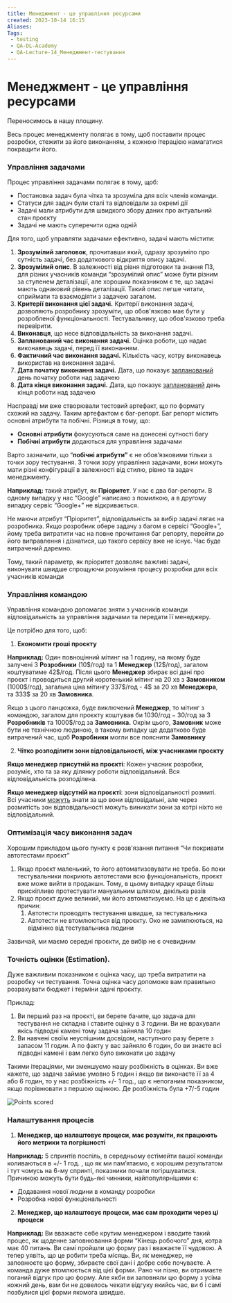 ```yaml
---
title: Менеджмент - це управління ресурсами
created: 2023-10-14 16:15
Aliases:
Tags: 
 - testing
 - QA-DL-Academy
 - QA-Lecture-14_Менеджмент-тестування
---
```


# Менеджмент - це управління ресурсами

Переносимось в нашу площину.

Весь процес менеджменту полягає в тому, щоб поставити процес розробки, стежити за його виконанням,  з кожною ітерацією намагатися покращити його.  

### Управління задачами 

Процес управління задачами полягає в тому, щоб:
- Постановка задач була чітка та зрозуміла для всіх членів команди.
- Статуси для задач були сталі та відповідали за окремі дії 
- Задачі мали атрибути для швидкого збору даних про актуальний стан проєкту 
- Задачі не мають суперечити одна одній 

Для того, щоб управляти задачами ефективно, задачі мають містити: 
1. **Зрозумілий заголовок**, прочитавши який, одразу зрозуміло про сутність задачі, без додаткового відкриття опису задачі. 
2. **Зрозумілий опис**. В залежності від рівня підготовки та знання ПЗ, для різних учасників команди “зрозумілий опис” може бути різним за ступенем деталізації, але хорошим показником є те, що задачі мають однаковий рівень деталізації. Такий опис легше читати, сприймати та взаємодіяти з задачею загалом.  
3. **Критерії виконання цієї задачі.** Критерії виконання задачі, дозволяють розробнику зрозуміти, що обов'язково має бути у розробленої функціональності. Тестувальнику, що обов'язково треба перевірити.
4. **Виконавця**, що несе відповідальність за виконання задачі. 
5. **Запланований час виконання задачі.** Оцінка роботи, що надає виконавець задачі, перед її виконанням. 
6. **Фактичний час виконання задачі.** Кількість часу, котру виконавець використав на виконання задачі. 
7. **Дата початку виконання задачі.** Дата, що показує <span style="text-decoration:underline;">запланований</span> день початку роботи над задачею 
8. **Дата кінця виконання задачі.** Дата, що показує <span style="text-decoration:underline;">запланований</span> день кінця роботи над задачею 

Насправді ми вже створювали тестовий артефакт, що по формату схожий на задачу. Таким артефактом є баг-репорт. Баг репорт містить основні  атрибути та побічні. Різниця в тому, що:
* **Основні атрибути** фокусуються саме на донесені сутності багу 
* **Побічні атрибути** додаються для управління задачами   

Варто зазначити, що “**побічні атрибути”** є не обовʼязковими тільки з точки зору тестування.  З точки зору управління задачами, вони можуть мати різні конфігурації в залежності від стилю, рівню та задач менеджменту.  

**Наприклад:** такий атрибут, як **Пріоритет**. У нас є два баг-репорти. В одному випадку у нас “Google” написано з помилкою, а в другому випадку  сервіс “Google+” не відкривається. 

Не маючи атрибут “Пріоритет”,  відповідальність за вибір задачі лягає на розробника.  Якщо розробник обере задачу з багом в сервісі “Google+”, йому треба витратити час на повне прочитання баг репорту, перейти до його виправлення і дізнатися, що такого сервісу вже не існує. Час буде витрачений даремно. 

Тому, такий параметр, як пріоритет дозволяє важливі задачі, виконувати швидше спрощуючи розуміння процесу розробки для всіх учасників команди  

### Управління командою

Управління командою допомагає зняти з учасників команди відповідальність за управління задачами та передати її менеджеру.  

Це потрібно для того, щоб:  

1. **Економити гроші проєкту**

**Наприклад:** Один повноцінний мітинг на 1 годину, на якому буде залучені 3 **Розробники** (10\$/год) та 1 **Менеджер** (12\$/год), загалом коштуватиме  42\$/год. Після цього **Менеджер** збирає всі дані про проєкт і проводиться другий коротенький мітинг на 20 хв з **Замовником** (1000\$/год), загальна ціна мітингу  337\$/год - 4$  за 20 хв **Менеджера**, та 333$ за 20 хв **Замовника**. 

Якщо з цього ланцюжка, буде виключений **Менеджер**, то мітинг з командою, загалом для проєкту коштував би 1030$/год - 30$/год за 3 **Розробників** та 1000$/год за  **Замовника.** Окрім цього, **Замовник** може бути не технічною людиною, в такому випадку ще додатково буде витрачений час, щоб **Розробники** могли все пояснити **Замовнику**

2. **Чітко розподілити зони відповідальності, між учасниками проєкту**

**Якщо менеджер присутній на проєкті**: Кожен учасник розробки, розуміє, хто та за яку ділянку роботи відповідальний. Вся відповідальність розподілена. 

**Якщо менеджер відсутній на проєкті**: зони відповідальності розмиті. Всі учасники <span style="text-decoration:underline;">можуть</span> знати за що вони відповідальні, але через розмитість зон відповідальності можуть виникати зони за котрі ніхто не відповідальний. 

### Оптимізація часу виконання задач

Хорошим прикладом цього пункту є розв'язання питання “Чи покривати автотестами проєкт”   

1. Якщо проєкт маленький, то його автоматизовувати не треба. Бо поки тестувальники покриють автотестами всю функціональність, проєкт вже може вийти в продакшн. Тому, в цьому випадку краще більш прискіпливо протестувати мануальним шляхом, декілька разів
2. Якщо проєкт дуже великий, ми його автоматизуємо.  На це є декілька причин: 
    1. Автотести проводять тестування швидше, за тестувальника 
    2. Автотести не втомлюються від проєкту. Око не замилюються, на відмінно від тестувальника людини 

Зазвичай, ми маємо середні проєкти, де вибір не є очевидним 

### Точність оцінки (Estimation). 

Дуже важливим показником є оцінка часу, що треба витратити на розробку чи тестування. Точна оцінка часу допоможе вам правильно розрахувати бюджет і терміни здачі проєкту. 

Приклад: 
1. Ви перший раз на проєкті, ви берете бачите, що задача для тестування не складна і ставите оцінку в 3 години. Ви не врахували якісь підводні камені тому задача зайняла 10 годин 
2. Ви навчені своїм неуспішним досвідом, наступного разу берете з запасом 11 годин. А по факту у вас зайняло 6 годин, бо ви знаєте всі підводні камені і вам легко було виконати цю задачу 

Такими ітераціями, ми зменшуємо нашу розбіжність в оцінках. Ви вже кажете, що задача займає умовно 5 годин і якщо ви виконаєте її за 4 або 6 годин, то у нас розбіжність   +/- 1 год., що є непоганим показником, якщо порівнювати з першою оцінкою. Де розбіжність була +7/-5 годин

![](https://lh5.googleusercontent.com/GEjZuKQ0_zBJFDhW93iBu-SsQXRX0Uc9LyemcszFzIc434BOV3G1KxdnbY8gnBbPz7vc_CTdnNMGO-2ipF5fki7mvXtVZpflx8j_ge2duIzmlo1NiDgMDYKBcQEAYinlowNx7MTZ1U17YQA8PBJOYdE "Points scored")

### Налаштування процесів 

1. **Менеджер, що налаштовує процеси, має розуміти, як працюють його метрики та погрішності**

**Наприклад:** 5 спринтів поспіль, в середньому естімейти вашої команди коливаються в +/- 1 год. , що як ми памʼятаємо, є хорошим результатом і тут чомусь на 6-му спринті,  показники почали погіршуватися. Причиною можуть бути будь-які чинники, найпопулярнішими є: 

* Додавання нової людини в команду розробки
* Розробка нової функціональності  
2. **Менеджер, що налаштовує процеси, має сам проходити через ці процеси**

**Наприклад:** Ви вважаєте себе крутим менеджером і вводите такий процес, як щоденне заповнювання форми “Кінець робочого” дня, котра має 40 питань. Ви самі пройшли цю форму раз і вважаєте її чудовою.  А тепер уявіть, що це робити треба місяць. Ви, як менеджер, не заповнюєте цю форму, збираєте свої дані і добре себе почуваєте. А команда дуже втомлюється від цієї форми. Рано чи пізно, ви отримаєте поганий відгук про цю форму. Але якби ви заповняли цю форму з усіма кожний день, вам би не довелось чекати відгуку якийсь час, ви б і самі позбулися цієї форми якомога швидше. 
